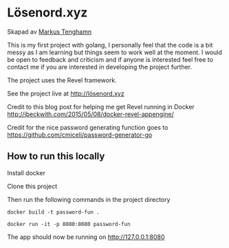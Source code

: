 # Lösenord.xyz

Skapad av [Markus Tenghamn](http://tenghamn.com)

This is my first project with golang, I personally feel that the code is a bit messy as
I am learning but things seem to work well at the moment. I would be open to feedback and
criticism and if anyone is interested feel free to contact me if you are interested in developing
the project further.

The project uses the Revel framework.

See the project live at http://lösenord.xyz

Credit to this blog post for helping me get Revel running in Docker http://jbeckwith.com/2015/05/08/docker-revel-appengine/

Credit for the nice password generating function goes to https://github.com/cmiceli/password-generator-go

## How to run this locally

Install docker

Clone this project

Then run the following commands in the project directory

`docker build -t password-fun .`

`docker run -it -p 8080:8080 password-fun`

The app should now be running on http://127.0.0.1:8080